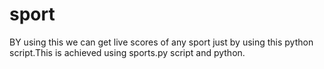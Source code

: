 # sport
BY using this we can get live scores of any sport just by using this python script.This is achieved using sports.py script and python.
